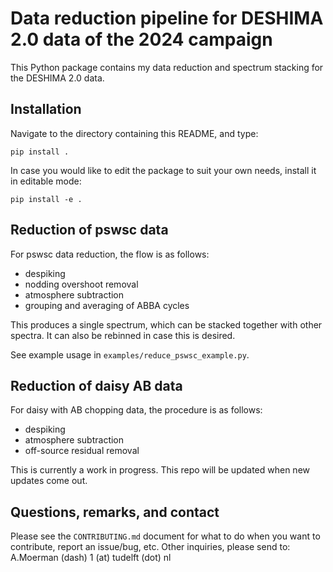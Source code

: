 # Data reduction pipeline for DESHIMA 2.0 data of the 2024 campaign

This Python package contains my data reduction and spectrum stacking for the DESHIMA 2.0 data.

## Installation
Navigate to the directory containing this README, and type:
```
pip install .
```

In case you would like to edit the package to suit your own needs, install it in editable mode:
```
pip install -e .
```

## Reduction of pswsc data
For pswsc data reduction, the flow is as follows:
* despiking
* nodding overshoot removal
* atmosphere subtraction
* grouping and averaging of ABBA cycles

This produces a single spectrum, which can be stacked together with other spectra. 
It can also be rebinned in case this is desired.

See example usage in `examples/reduce_pswsc_example.py`.

## Reduction of daisy AB data
For daisy with AB chopping data, the procedure is as follows:
* despiking
* atmosphere subtraction
* off-source residual removal

This is currently a work in progress. This repo will be updated when new updates come out.

## Questions, remarks, and contact
Please see the `CONTRIBUTING.md` document for what to do when you want to contribute, report an issue/bug, etc.
Other inquiries, please send to:
A.Moerman (dash) 1 (at) tudelft (dot) nl
